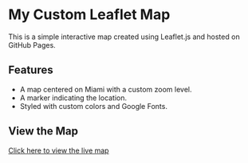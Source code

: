 # My Custom Leaflet Map
This is a simple interactive map created using Leaflet.js and hosted on GitHub Pages.
## Features
- A map centered on Miami with a custom zoom level.
- A marker indicating the location.
- Styled with custom colors and Google Fonts.
## View the Map
[Click here to view the live map](https://www.google.com/maps/@25.7857623,-80.3309448,11.48z?entry=ttu&g_ep=EgoyMDI0MDkxNi4wIKXMDSoASAFQAw%3D%3D)
